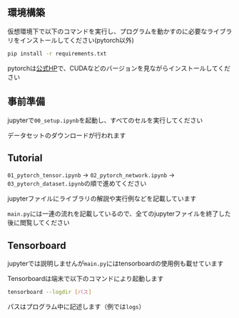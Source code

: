 ## 環境構築

仮想環境下で以下のコマンドを実行し、プログラムを動かすのに必要なライブラリをインストールしてください(pytorch以外)

```sh
pip install -r requirements.txt
```

pytorchは[公式HP](https://pytorch.org/get-started/locally/)で、CUDAなどのバージョンを見ながらインストールしてください

## 事前準備

jupyterで`00_setup.ipynb`を起動し、すべてのセルを実行してください

データセットのダウンロードが行われます


## Tutorial

`01_pytorch_tensor.ipynb` → `02_pytorch_network.ipynb` → `03_pytorch_dataset.ipynb`の順で進めてください

jupyterファイルにライブラリの解説や実行例などを記載しています

`main.py`には一連の流れを記載しているので、全てのjupyterファイルを終了した後に閲覧してください


## Tensorboard

jupyterでは説明しませんが`main.py`にはtensorboardの使用例も載せています

Tensorboardは端末で以下のコマンドにより起動します

```sh
tensorboard --logdir [パス]
```
パスはプログラム中に記述します（例では`logs`）
